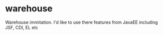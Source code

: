 # warehouse

Warehouse immitation. I'd like to use there features from JavaEE including JSF, CDI, EL etc